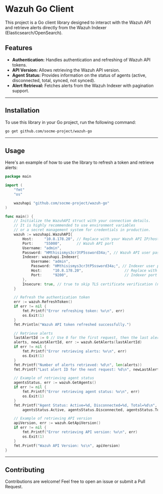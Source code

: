 # Wazuh Go Client

This project is a Go client library designed to interact with the Wazuh API and
retrieve alerts directly from the Wazuh Indexer (Elasticsearch/OpenSearch).

## Features

- **Authentication:** Handles authentication and refreshing of Wazuh API tokens.
- **API Version:** Allows retrieving the Wazuh API version.
- **Agent Status:** Provides information on the status of agents (active,
  disconnected, total, synced, not synced).
- **Alert Retrieval:** Fetches alerts from the Wazuh Indexer with pagination
  support.

---

## Installation

To use this library in your Go project, run the following command:

```bash
go get github.com/socme-project/wazuh-go
```

---

## Usage

Here's an example of how to use the library to refresh a token and retrieve
alerts:

```go
package main

import (
	"fmt"
	"os"

	wazuhapi "github.com/socme-project/wazuh-go"
)

func main() {
	// Initialize the WazuhAPI struct with your connection details.
	// It is highly recommended to use environment variables
	// or a secret management system for credentials in production.
	wazuh := wazuhapi.WazuhAPI{
		Host:     "10.8.178.20", // Replace with your Wazuh API IP/hostname
		Port:     "55000",       // Wazuh API port
		Username: "admin",
		Password: "HMthisismys3cr3tP5ssword34a;", // Wazuh API user password
		Indexer: wazuhapi.Indexer{
			Username: "admin",
			Password: "HMthisismys3cr3tP5ssword34a;", // Indexer user password
			Host:     "10.8.178.20",                   // Replace with your Indexer IP/hostname
			Port:     "9200",                          // Indexer port
		},
		Insecure: true, // true to skip TLS certificate verification (not recommended in production)
	}

	// Refresh the authentication token
	err := wazuh.RefreshToken()
	if err != nil {
		fmt.Printf("Error refreshing token: %v\n", err)
		os.Exit(1)
	}
	fmt.Println("Wazuh API token refreshed successfully.")

	// Retrieve alerts
	lastAlertId := 0 // Use 0 for the first request, then the last alert ID for pagination.
	alerts, newLastAlertId, err := wazuh.GetAlerts(lastAlertId)
	if err != nil {
		fmt.Printf("Error retrieving alerts: %v\n", err)
		os.Exit(1)
	}
	fmt.Printf("Number of alerts retrieved: %d\n", len(alerts))
	fmt.Printf("Last alert ID for the next request: %d\n", newLastAlertId)

	// Example of retrieving agent status
	agentsStatus, err := wazuh.GetAgents()
	if err != nil {
		fmt.Printf("Error retrieving agent status: %v\n", err)
		os.Exit(1)
	}
	fmt.Printf("Agent Status: Active=%d, Disconnected=%d, Total=%d\n",
		agentsStatus.Active, agentsStatus.Disconnected, agentsStatus.Total)

	// Example of retrieving API version
	apiVersion, err := wazuh.GetApiVersion()
	if err != nil {
		fmt.Printf("Error retrieving API version: %v\n", err)
		os.Exit(1)
	}
	fmt.Printf("Wazuh API Version: %s\n", apiVersion)
}
```

---

## Contributing

Contributions are welcome\! Feel free to open an issue or submit a Pull Request.
